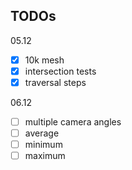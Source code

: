 ## TODOs

05.12
- [x] 10k mesh
- [x] intersection tests
- [x] traversal steps

06.12
- [ ] multiple camera angles
- [ ] average
- [ ] minimum
- [ ] maximum
